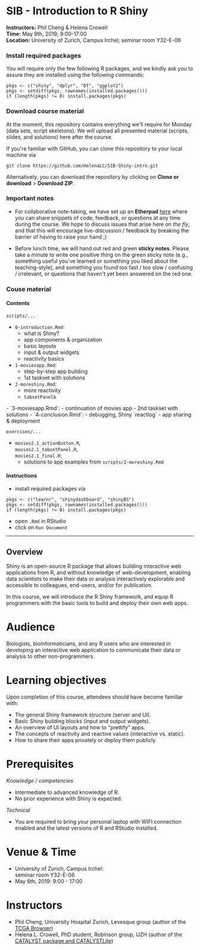 # SIB - Introduction to R Shiny
**Instructors:** Phil Cheng & Helena Crowell  
**Time:** May 9th, 2019; 9:00-17:00  
**Location:** University of Zurich, Campus Irchel; seminar room Y32-E-06

### Install required packages

You will require only the few following R packages, and we kindly ask you to assure they are installed using the following commands:

```
pkgs <- c("shiny", "dplyr", "DT", "ggplot2")
pkgs <- setdiff(pkgs, rownames(installed.packages()))
if (length(pkgs) != 0) install.packages(pkgs)
```

### Download course material

At the moment, this repository contains everything we'll require for Monday (data sets, script skeletons). We will upload all presented material (scripts, slides, and solutions) here after the course.

If you're familiar with GitHub, you can clone this repository to your local machine via
```
git clone https://github.com/HelenaLC/SIB-Shiny-intro.git
```

Alternatively, you can download the repository by clicking on **Clone or download** > **Download ZIP**.

### Important notes

- For collaborative note-taking, we have set up an **Etherpad** [here](http://bit.ly/2vrl4pr) where you can share snippets of code, feedback, or questions at any time during the course. We hope to discuss issues that arise here *on the fly*, and that this will encourage live-discussion / feedback by breaking the barrier of having to raise your hand ;)

- Before lunch time, we will hand out red and green **sticky notes**. Please take a minute to write one positive thing on the green sticky note (e.g., something useful you've learned or something you liked about the teaching-style), and something you found too fast /  too slow / confusing / irrelevant, or questions that haven't yet been answered on the red one.

### Couse material

#### Contents

`scripts/...`  

<div class = "row">
<div class = "col-md-4">

- `0-introduction.Rmd`:  
    - what is Shiny?
    - app components & organization
    - basic layouts
    - input & output widgets
    - reactivity basics
- `1-moviesapp.Rmd`:  
    - step-by-step app building
    - 1st taskset with solutions
- `2-moreshiny.Rmd`:  
    - more reactivity
    - `tabsetPanel`s
</div>
<div class = "col-md-4">
- `3-moviesapp.Rmd`:  
    - continuation of movies app
    - 2nd taskset with solutions
- `4-conclusion.Rmd`:  
    - debugging, Shiny `reactlog`
    - app sharing & deployment

`exercises/...`  

- `movies2.1_actionButton.R`,  
  `movies2.1_tabsetPanel.R`,  
  `movies2.1_final.R`:  
    - solutions to app examples from `scripts/2-moreshiny.Rmd`

</div>
</div>

#### Instructions

- install required packages via

```
pkgs <- c("learnr", "shinydashboard", "shinyBS")
pkgs <- setdiff(pkgs, rownames(installed.packages()))
if (length(pkgs) != 0) install.packages(pkgs)
```

- open `.Rmd` in RStudio
- click on `Run Document`

***

## Overview

Shiny is an open-source R package that allows building interactive web applications from R, and without knowledge of web-development, enabling data scientists to make their data or analysis interactively explorable and accessible to colleagues, end-users, and/or for publication.

In this course, we will introduce the R Shiny framework, and equip R programmers with the basic tools to build and deploy their own web apps.

# Audience

Biologists, bioinformaticians, and any R users who are interested in developing an interactive web application to communicate their data or analysis to other non-programmers.

# Learning objectives

Upon completion of this course, attendees should have become familiar with:

- The general Shiny framework structure (server and UI).
- Basic Shiny building blocks (input and output widgets).
- An overview of UI layouts and how to “prettify” apps.
- The concepts of reactivity and reactive values (interactive vs. static).
- How to share their apps privately or deploy them publicly.

# Prerequisites

*Knowledge / competencies*

- Intermediate to advanced knowledge of R.
- No prior experience with Shiny is expected.

*Technical*

- You are required to bring your personal laptop with WIFI connection enabled and the latest versions of R and RStudio installed.

# Venue & Time

- University of Zurich, Campus Irchel:  
seminar room Y32-E-06
- May 6th, 2019: 9:00 - 17:00

# Instructors

- Phil Cheng, University Hospital Zurich, Levesque group (author of the [TCGA Browser](http://tcgabrowser.ethz.ch:3838/PROD))
- Helena L. Crowell, PhD student, Robinson group, UZH (author of the [CATALYST package and CATALYSTLite](http://catalyst-project.github.io/))